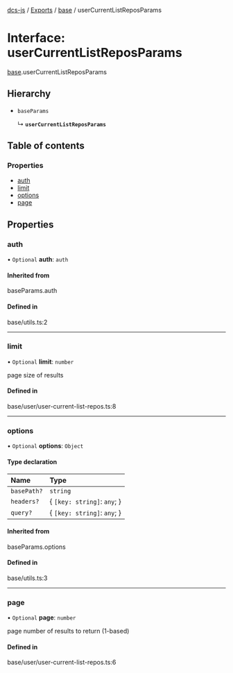 [dcs-js](../README.md) / [Exports](../modules.md) / [base](../modules/base.md) / userCurrentListReposParams

# Interface: userCurrentListReposParams

[base](../modules/base.md).userCurrentListReposParams

## Hierarchy

- `baseParams`

  ↳ **`userCurrentListReposParams`**

## Table of contents

### Properties

- [auth](base.userCurrentListReposParams.md#auth)
- [limit](base.userCurrentListReposParams.md#limit)
- [options](base.userCurrentListReposParams.md#options)
- [page](base.userCurrentListReposParams.md#page)

## Properties

### <a id="auth" name="auth"></a> auth

• `Optional` **auth**: `auth`

#### Inherited from

baseParams.auth

#### Defined in

base/utils.ts:2

___

### <a id="limit" name="limit"></a> limit

• `Optional` **limit**: `number`

page size of results

#### Defined in

base/user/user-current-list-repos.ts:8

___

### <a id="options" name="options"></a> options

• `Optional` **options**: `Object`

#### Type declaration

| Name | Type |
| :------ | :------ |
| `basePath?` | `string` |
| `headers?` | { `[key: string]`: `any`;  } |
| `query?` | { `[key: string]`: `any`;  } |

#### Inherited from

baseParams.options

#### Defined in

base/utils.ts:3

___

### <a id="page" name="page"></a> page

• `Optional` **page**: `number`

page number of results to return (1-based)

#### Defined in

base/user/user-current-list-repos.ts:6
